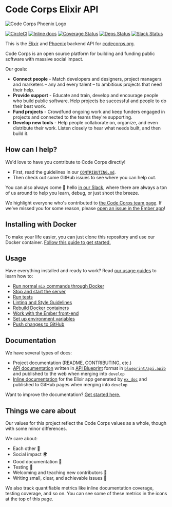 # Code Corps Elixir API

![Code Corps Phoenix Logo](https://d3pgew4wbk2vb1.cloudfront.net/images/github/code-corps-api.png)

[![CircleCI](https://circleci.com/gh/code-corps/code-corps-api.svg?style=shield)](https://circleci.com/gh/code-corps/code-corps-api) [![Inline docs](http://inch-ci.org/github/code-corps/code-corps-api.svg?branch=develop)](http://inch-ci.org/github/code-corps/code-corps-api) [![Coverage Status](https://coveralls.io/repos/github/code-corps/code-corps-api/badge.svg?branch=develop)](https://coveralls.io/github/code-corps/code-corps-api?branch=develop) [![Deps Status](https://beta.hexfaktor.org/badge/all/github/code-corps/code-corps-api.svg)](https://beta.hexfaktor.org/github/code-corps/code-corps-api) [![Slack Status](http://slack.codecorps.org/badge.svg)](http://slack.codecorps.org)

This is the [Elixir](http://elixir-lang.org/) and [Phoenix](http://www.phoenixframework.org/) backend API for [codecorps.org](https://www.codecorps.org).

Code Corps is an open source platform for building and funding public software with massive social impact.

Our goals:

- **Connect people** - Match developers and designers, project managers and marketers – any and every talent – to ambitious projects that need their help.
- **Provide support** - Educate and train, develop and encourage people who build public software. Help projects be successful and people to do their best work.
- **Fund projects** - Crowdfund ongoing work and keep funders engaged in projects and connected to the teams they're supporting.
- **Develop new tools** - Help people collaborate on, organize, and even distribute their work. Listen closely to hear what needs built, and then build it.

## How can I help?

We'd love to have you contribute to Code Corps directly!

- First, read the guidelines in our [`CONTRIBUTING.md`](.github/CONTRIBUTING.md).
- Then check out some GitHub issues to see where you can help out.

You can also always come :wave: hello [in our Slack](http://slack.codecorps.org), where there are always a ton of us around to help you learn, debug, or just shoot the breeze.

We highlight everyone who's contributed to [the Code Corps team page](https://www.codecorps.org/team). If we've missed you for some reason, please [open an issue in the Ember app](https://github.com/code-corps/code-corps-ember/issues/new)!

## Installing with Docker

To make your life easier, you can just clone this repository and use our Docker container. [Follow this guide to get started.](docs/INSTALLING.md)

## Usage

Have everything installed and ready to work? Read [our usage guides](docs/USAGE.md) to learn how to:

- [Run normal `mix` commands through Docker](docs/USAGE.md#interacting-with-the-app)
- [Stop and start the server](docs/USAGE.md#stopping-and-starting-the-server)
- [Run tests](docs/USAGE.md#running-tests)
- [Linting and Style Guidelines](docs/USAGE.md#linting-code-with-credo)
- [Rebuild Docker containers](docs/USAGE.md#rebuilding-docker-containers)
- [Work with the Ember front-end](docs/USAGE.md#serving-ember)
- [Set up environment variables](docs/USAGE.md#environment)
- [Push changes to GitHub](docs/USAGE.md#pushing-changes)

## Documentation

We have several types of docs:

- Project documentation (README, CONTRIBUTING, etc.)
- [API documentation](http://docs.codecorpsapi.apiary.io/) written in [API Blueprint](https://apiblueprint.org/) format in [`blueprint/api.apib`](blueprint/api.apib) and published to the web when merging into `develop`
- [Inline documentation](https://code-corps.github.io/code-corps-api-github-pages) for the Elixir app generated by [`ex_doc`](https://github.com/elixir-lang/ex_doc) and published to GitHub pages when merging into `develop`

Want to improve the documentation? [Get started here.](.github/CONTRIBUTING.md#what-kind-of-documentation-are-you-writing)

## Things we care about

Our values for this project reflect the Code Corps values as a whole, though with some minor differences.

We care about:

- Each other :raised_hands:
- Social impact :earth_africa:
- Good documentation :memo:
- Testing :microscope:
- Welcoming and teaching new contributors :wave:
- Writing small, clear, and achievable issues :dart:

We also track quantifiable metrics like inline documentation coverage, testing coverage, and so on. You can see some of these metrics in the icons at the top of this page.
